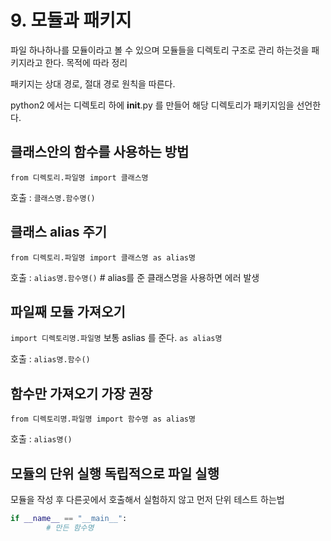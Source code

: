 # 9. 모듈과 패키지

파일 하나하나를 모듈이라고 볼 수 있으며 모듈들을 디렉토리 구조로 관리 하는것을 패키지라고 한다. 목적에 따라 정리

패키지는 상대 경로, 절대 경로 원칙을 따른다.

python2 에서는 디렉토리 하에 __init__.py 를 만들어 해당 디렉토리가 패키지임을 선언한다.

## 클래스안의 함수를 사용하는 방법

`from 디렉토리.파일명 import 클래스명`

호출 : `클래스명.함수명()`

## 클래스 alias 주기

`from 디렉토리.파일명 import 클래스명 as alias명`

호출 : `alias명.함수명()` # alias를 준 클래스명을 사용하면 에러 발생

## 파일째 모듈 가져오기

`import 디렉토리명.파일명` 보통 aslias 를 준다. `as alias명`

호출 : `alias명.함수()`

## 함수만 가져오기 가장 권장

`from 디렉토리명.파일명 import 함수명 as alias명`

호출 : `alias명()`

## 모듈의 단위 실행 독립적으로 파일 실행

모듈을 작성 후 다른곳에서 호출해서 실험하지 않고 먼저  단위 테스트 하는법

```python
if __name__ == "__main__":
		# 만든 함수명
```
